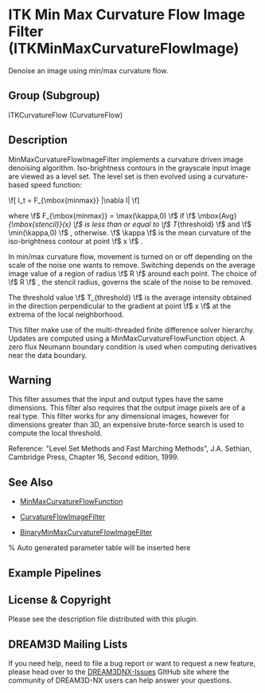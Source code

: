 # ITK Min Max Curvature Flow Image Filter (ITKMinMaxCurvatureFlowImage)

Denoise an image using min/max curvature flow.

## Group (Subgroup)

ITKCurvatureFlow (CurvatureFlow)

## Description

MinMaxCurvatureFlowImageFilter implements a curvature driven image denoising algorithm. Iso-brightness contours in the grayscale input image are viewed as a level set. The level set is then evolved using a curvature-based speed function:

 \f[ I_t = F_{\mbox{minmax}} |\nabla I| \f]

where \f$ F_{\mbox{minmax}} = \max(\kappa,0) \f$ if \f$ \mbox{Avg}_{\mbox{stencil}}(x) \f$ is less than or equal to \f$ T_{threshold} \f$ and \f$ \min(\kappa,0) \f$ , otherwise. \f$ \kappa \f$ is the mean curvature of the iso-brightness contour at point \f$ x \f$ .

In min/max curvature flow, movement is turned on or off depending on the scale of the noise one wants to remove. Switching depends on the average image value of a region of radius \f$ R \f$ around each point. The choice of \f$ R \f$ , the stencil radius, governs the scale of the noise to be removed.

The threshold value \f$ T_{threshold} \f$ is the average intensity obtained in the direction perpendicular to the gradient at point \f$ x \f$ at the extrema of the local neighborhood.

This filter make use of the multi-threaded finite difference solver hierarchy. Updates are computed using a MinMaxCurvatureFlowFunction object. A zero flux Neumann boundary condition is used when computing derivatives near the data boundary.

## Warning

This filter assumes that the input and output types have the same dimensions. This filter also requires that the output image pixels are of a real type. This filter works for any dimensional images, however for dimensions greater than 3D, an expensive brute-force search is used to compute the local threshold.

Reference: "Level Set Methods and Fast Marching Methods", J.A. Sethian, Cambridge Press, Chapter 16, Second edition, 1999.

## See Also

- [MinMaxCurvatureFlowFunction](https://itk.org/Doxygen/html/classitk_1_1MinMaxCurvatureFlowFunction.html)

- [CurvatureFlowImageFilter](https://itk.org/Doxygen/html/classitk_1_1CurvatureFlowImageFilter.html)

- [BinaryMinMaxCurvatureFlowImageFilter](https://itk.org/Doxygen/html/classitk_1_1BinaryMinMaxCurvatureFlowImageFilter.html)

% Auto generated parameter table will be inserted here

## Example Pipelines

## License & Copyright

Please see the description file distributed with this plugin.

## DREAM3D Mailing Lists

If you need help, need to file a bug report or want to request a new feature, please head over to the [DREAM3DNX-Issues](https://github.com/BlueQuartzSoftware/DREAM3DNX-Issues/discussions) GItHub site where the community of DREAM3D-NX users can help answer your questions.
